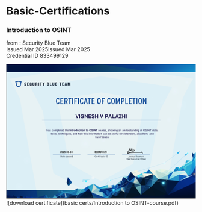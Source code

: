 # Basic-Certifications

### Introduction to OSINT
from : Security Blue Team<br> 
Issued Mar 2025Issued Mar 2025<br> 
Credential ID 833499129<br>


![Introduction to osint](preview/osint.png)
![download certificate](basic certs/Introduction to OSINT-course.pdf)
